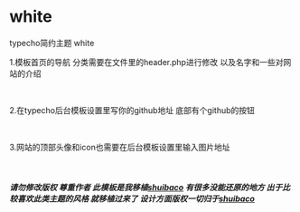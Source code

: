 # white
typecho简约主题 white
         <p>1.模板首页的导航 分类需要在文件里的header.php进行修改 以及名字和一些对网站的介绍</p>
		 <br>
		 <p>2.在typecho后台模板设置里写你的github地址 底部有个github的按钮</p>
		  <br>
		 <p>3.网站的顶部头像和icon也需要在后台模板设置里输入图片地址</p>
		  <br>
		 <h5>请勿修改版权 尊重作者 此模板是我移植<a href="shuiba.co">shuibaco</a> 有很多没能还原的地方 出于比较喜欢此类主题的风格 就移植过来了 设计方面版权一切归于<a href="shuiba.co">shuibaco</a></h5>
